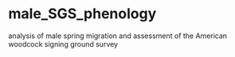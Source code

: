 # male_SGS_phenology
analysis of male spring migration and assessment of the American woodcock signing ground survey
